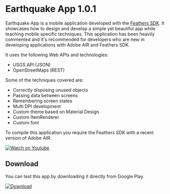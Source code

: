 # Earthquake App 1.0.1

Earthquake App is a mobile application developed with the [Feathers SDK](https://feathersui.com/sdk/). It showcases how to design and develop a simple yet beautiful app while teaching mobile specific techniques.
This application has been heavily commented and it's recommended for developers who are new in developing applications with Adobe AIR and Feathers SDK.

It uses the following Web APIs and technologies:

  - USGS API (JSON)
  - OpenStreetMaps (REST)

Some of the techniques covered are:

  - Correctly disposing unused objects
  - Passing data between screens
  - Remembering screen states
  - Multi DPI development
  - Custom theme based on Material Design
  - Custom ItemRenderer
  - Custom font

To compile this application you require the Feathers SDK with a recent version of Adobe AIR.

[![Watch on Youtube](http://i.imgur.com/KausbJB.png)](https://www.youtube.com/watch?v=T14a9QIm8Ts)

## Download

You can test this app by downloading it directly from Google Play.

[![Download](http://i.imgur.com/He0deVa.png)](https://play.google.com/store/apps/details?id=air.im.phantom.earthquakes)